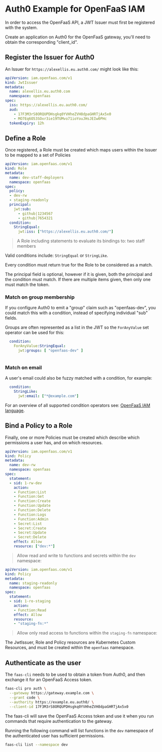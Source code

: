 # Auth0 Example for OpenFaaS IAM

In order to access the OpenFaaS API, a JWT Issuer must first be registered with the system.

Create an application on Auth0 for the OpenFaaS gateway, you'll need to obtain the corresponding "client_id".

## Register the Issuer for Auth0

An Issuer for `https://alexellis.eu.auth0.com/` might look like this:

```yaml
apiVersion: iam.openfaas.com/v1
kind: JwtIssuer
metadata:
  name: alexellis.eu.auth0.com
  namespace: openfaas
spec:
  iss: https://alexellis.eu.auth0.com/
  aud:
    - 17F3M3rS8ORQUPDHsgkq0YVHheZVH8dpaGHRTjAx5x0
    - MO7Eq6O53SOxr3ie19TUMvo71ioYouJHsJEIw0PHc
  tokenExpiry: 12h
```

## Define a Role

Once registered, a Role must be created which maps users within the Issuer to be mapped to a set of Policies

```yaml
apiVersion: iam.openfaas.com/v1
kind: Role
metadata:
  name: dev-staff-deployers
  namespace: openfaas
spec:
  policy:
  - dev-rw
  - staging-readonly
  principal:
    jwt:sub:
      - github|1234567
      - github|7654321
  condition:
    StringEqual:
      jwt:iss: ["https://alexellis.eu.auth0.com/"]
```
> A Role including statements to evaluate its bindings to: two staff members

Valid conditions include: `StringEqual` or `StringLike`.

Every condition must return true for the Role to be considered as a match.

The principal field is optional, however if it is given, both the principal and the condition must match. If there are multiple items given, then only one must match the token.


### Match on group membership

If you configure Auth0 to emit a "group" claim such as "openfaas-dev", you could match this with a condition, instead of specifying individual "sub" fields.

Groups are often represented as a list in the JWT so the `ForAnyValue` set operator can be used for this:

```yaml
  condition:
    ForAnyValue:StringEqual:
      jwt:groups: [ "openfaas-dev" ]
  
```

### Match on email

A user's email could also be fuzzy matched with a condition, for example:

```yaml
  condition:
    StringLike:
      jwt:email: ["*@example.com"]
```

For an overview of all supported condition operators see: [OpenFaaS IAM language](/openfaas-pro/iam/overview/#openfaas-iam-language).

## Bind a Policy to a Role

Finally, one or more Policies must be created which describe which permissions a user has, and on which resources.

```yaml
apiVersion: iam.openfaas.com/v1
kind: Policy
metadata:
  name: dev-rw
  namespace: openfaas
spec:
  statement:
  - sid: 1-rw-dev
    action:
    - Function:List
    - Function:Get
    - Function:Create
    - Function:Update
    - Function:Delete
    - Function:Logs
    - Function:Admin
    - Secret:List
    - Secret:Create
    - Secret:Update
    - Secret:Delete
    effect: Allow
    resource: ["dev:*"]
```

> Allow read and write to functions and secrets within the `dev` namespace:

```yaml
apiVersion: iam.openfaas.com/v1
kind: Policy
metadata:
  name: staging-readonly
  namespace: openfaas
spec:
  statement:
  - sid: 1-ro-staging
    action:
    - Function:Read
    effect: Allow
    resource:
    - "staging-fn:*"
```

> Allow only read access to functions within the `staging-fn` namespace:

The JwtIssuer, Role and Policy resources are Kubernetes Custom Resources, and must be created within the `openfaas` namespace.

## Authenticate as the user

The `faas-cli` needs to be used to obtain a token from Auth0, and then exchange it for an OpenFaaS Access token.

```bash
faas-cli pro auth \
  --gateway https://gateway.example.com \
  --grant code \
  --authority https://example.eu.auth0/ \
  --client-id 17F3M3rS8ORQUPDHsgkq0YVHheZVH8dpaGHRTjAx5x0
```

The faas-cli will save the OpenFaaS Access token and use it when you run commands that require authentication to the gateway.

Running the following command will list functions in the `dev` namespace of the authenticated user has sufficient permissions.
```bash
faas-cli list --namespace dev
```